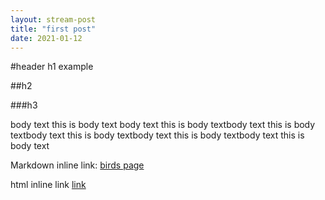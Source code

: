 ```yaml
---
layout: stream-post
title: "first post"
date: 2021-01-12
---
```


#header h1 example

##h2

###h3

body text this is body text body text this is body textbody text this is body textbody text this is body textbody text this is body textbody text this is body text

Markdown inline link:
[birds page](https://pegs.site/core/birds)

html inline link
<a href="#">link</a>
